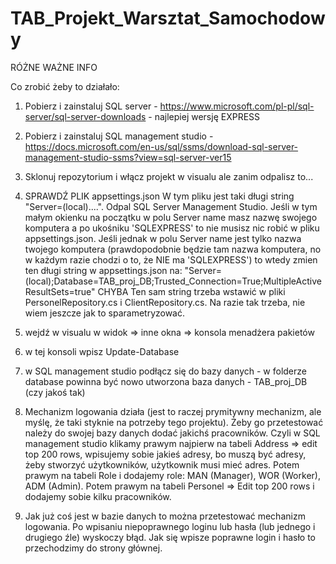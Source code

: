 # TAB_Projekt_Warsztat_Samochodowy

RÓŻNE WAŻNE INFO

Co zrobić żeby to działało:

1. Pobierz i zainstaluj SQL server - https://www.microsoft.com/pl-pl/sql-server/sql-server-downloads - najlepiej wersję EXPRESS

2. Pobierz i zainstaluj SQL management studio - https://docs.microsoft.com/en-us/sql/ssms/download-sql-server-management-studio-ssms?view=sql-server-ver15

3. Sklonuj repozytorium i włącz projekt w visualu ale zanim odpalisz to...

4. SPRAWDŹ PLIK appsettings.json
W tym pliku jest taki długi string "Server=(local)....". Odpal SQL Server Management Studio. Jeśli w tym małym okienku na początku w polu Server name masz nazwę swojego komputera a po ukośniku 'SQLEXPRESS' to nie musisz nic robić w pliku appsettings.json. Jeśli jednak w polu Server name jest tylko nazwa twojego komputera (prawdopodobnie będzie tam nazwa komputera, no w każdym razie chodzi o to, że NIE ma 'SQLEXPRESS') to wtedy zmien ten długi string w appsettings.json na: "Server=(local);Database=TAB_proj_DB;Trusted_Connection=True;MultipleActiveResultSets=true"       CHYBA
Ten sam string trzeba wstawić w pliki PersonelRepository.cs i ClientRepository.cs. Na razie tak trzeba, nie wiem jeszcze jak to sparametryzować.

5. wejdź w visualu w widok => inne okna => konsola menadżera pakietów

6. w tej konsoli wpisz Update-Database

7. w SQL management studio podłącz się do bazy danych - w folderze database powinna być nowo utworzona baza danych - TAB_proj_DB (czy jakoś tak)

3. Mechanizm logowania działa (jest to raczej prymitywny mechanizm, ale myślę, że taki styknie na potrzeby tego projektu). Żeby go przetestować należy do swojej bazy danych dodać jakichś pracowników. Czyli w SQL management studio klikamy prawym najpierw na tabeli Address => edit top 200 rows, wpisujemy sobie jakieś adresy, bo muszą być adresy, żeby stworzyć użytkowników,  użytkownik musi mieć adres. Potem prawym na tabeli Role i dodajemy role: MAN (Manager), WOR (Worker), ADM (Admin). Potem prawym na tabeli Personel => Edit top 200 rows i dodajemy sobie kilku pracowników.
4. Jak już coś jest w bazie danych to można przetestować mechanizm logowania. Po wpisaniu niepoprawnego loginu lub hasła (lub jednego i drugiego źle) wyskoczy błąd. Jak się wpisze poprawne login i hasło to przechodzimy do strony głównej.
